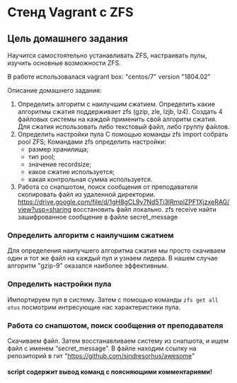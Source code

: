 # Стенд Vagrant c ZFS
## Цель домашнего задания
Научится самостоятельно устанавливать ZFS, настраивать пулы, изучить основные возможности ZFS. 

В работе использовалася vagrant box: "centos/7" version "1804.02"

Описание домашнего задания:
1) Определить алгоритм с наилучшим сжатием.
Определить какие алгоритмы сжатия поддерживает zfs (gzip, zle, lzjb, lz4).
Создать 4 файловых системы на каждой применить свой алгоритм сжатия.
Для сжатия использовать либо текстовый файл, либо группу файлов.
2) Определить настройки пула
С помощью команды zfs import собрать pool ZFS;
Командами zfs определить настройки:
    - размер хранилища;
    - тип pool;
    - значение recordsize;
    - какое сжатие используется;
    - какая контрольная сумма используется.
3) Работа со снапшотом, поиск сообщения от преподавателя
скопировать файл из удаленной директории.   https://drive.google.com/file/d/1gH8gCL9y7Nd5Ti3IRmplZPF1XjzxeRAG/view?usp=sharing 
восстановить файл локально. zfs receive
найти зашифрованное сообщение в файле secret_message

### Определить алгоритм с наилучшим сжатием
Для определения наилучшего алгоритма сжатия мы просто скачиваем один и тот же файл на каждый пул и узнаем лидера. В нашем случае алгоритм "gzip-9" оказался наиболее эффективным.

### Определить настройки пула
Импортируем пул в систему. Затем с помощью команды
```zfs get all otus``` посмотрим интресующие нас характеристики пула.

### Работа со снапшотом, поиск сообщения от преподавателя
Скачиваем файл. Затем восстанавливаем систему из снапшота, и ищем файл с именем “secret_message”. В файле находим ссылку на репозиторий в гит "https://github.com/sindresorhus/awesome"

#### script содержит вывод команд с поясняющими комментариями!
